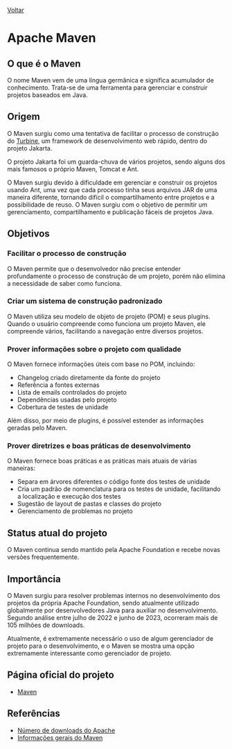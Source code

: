 [Voltar](intro.md)

# Apache Maven

## O que é o Maven

O nome Maven vem de uma língua germânica e significa acumulador de conhecimento. Trata-se de uma ferramenta para gerenciar e construir projetos baseados em Java.

## Origem

O Maven surgiu como uma tentativa de facilitar o processo de construção do [Turbine](https://turbine.apache.org/), um framework de desenvolvimento web rápido, dentro do projeto Jakarta.

O projeto Jakarta foi um guarda-chuva de vários projetos, sendo alguns dos mais famosos o próprio Maven, Tomcat e Ant.

O Maven surgiu devido à dificuldade em gerenciar e construir os projetos usando Ant, uma vez que cada processo tinha seus arquivos JAR de uma maneira diferente, tornando difícil o compartilhamento entre projetos e a possibilidade de reuso. O Maven surgiu com o objetivo de permitir um gerenciamento, compartilhamento e publicação fáceis de projetos Java.

## Objetivos

### Facilitar o processo de construção

O Maven permite que o desenvolvedor não precise entender profundamente o processo de construção de um projeto, porém não elimina a necessidade de saber como funciona.

### Criar um sistema de construção padronizado

O Maven utiliza seu modelo de objeto de projeto (POM) e seus plugins. Quando o usuário compreende como funciona um projeto Maven, ele compreende vários, facilitando a navegação entre diversos projetos.

### Prover informações sobre o projeto com qualidade

O Maven fornece informações úteis com base no POM, incluindo:

* Changelog criado diretamente da fonte do projeto
* Referência a fontes externas
* Lista de emails controlados do projeto
* Dependências usadas pelo projeto
* Cobertura de testes de unidade

Além disso, por meio de plugins, é possível estender as informações geradas pelo Maven.

### Prover diretrizes e boas práticas de desenvolvimento

O Maven fornece boas práticas e as práticas mais atuais de várias maneiras:

* Separa em árvores diferentes o código fonte dos testes de unidade
* Cria um padrão de nomenclatura para os testes de unidade, facilitando a localização e execução dos testes
* Sugestão de layout de pastas e classes do projeto
* Gerenciamento de problemas no projeto

## Status atual do projeto

O Maven continua sendo mantido pela Apache Foundation e recebe novas versões frequentemente.

## Importância

O Maven surgiu para resolver problemas internos no desenvolvimento dos projetos da própria Apache Foundation, sendo atualmente utilizado globalmente por desenvolvedores Java para auxiliar no desenvolvimento. Segundo análise entre julho de 2022 e junho de 2023, ocorreram mais de 105 milhões de downloads.

Atualmente, é extremamente necessário o uso de algum gerenciador de projeto para o desenvolvimento, e o Maven se mostra uma opção extremamente interessante como gerenciador de projeto.

## Página oficial do projeto

* [Maven](https://maven.apache.org/)

## Referências

* [Número de downloads do Apache](https://dev.to/khmarbaise/analysing-download-statistics-for-apache-maven-3o4o)
* [Informações gerais do Maven](https://maven.apache.org/what-is-maven.html)